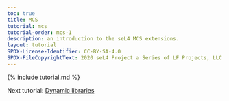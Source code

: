 ```yaml
---
toc: true
title: MCS
tutorial: mcs
tutorial-order: mcs-1
description: an introduction to the seL4 MCS extensions.
layout: tutorial
SPDX-License-Identifier: CC-BY-SA-4.0
SPDX-FileCopyrightText: 2020 seL4 Project a Series of LF Projects, LLC.
---
```

{% include tutorial.md %}

Next tutorial: <a href="../DynamicLibraries/dynamic-1">Dynamic libraries</a>
